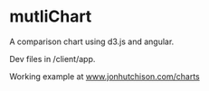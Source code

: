 # mutliChart

A comparison chart using d3.js and angular.

Dev files in /client/app.

Working example at www.jonhutchison.com/charts

